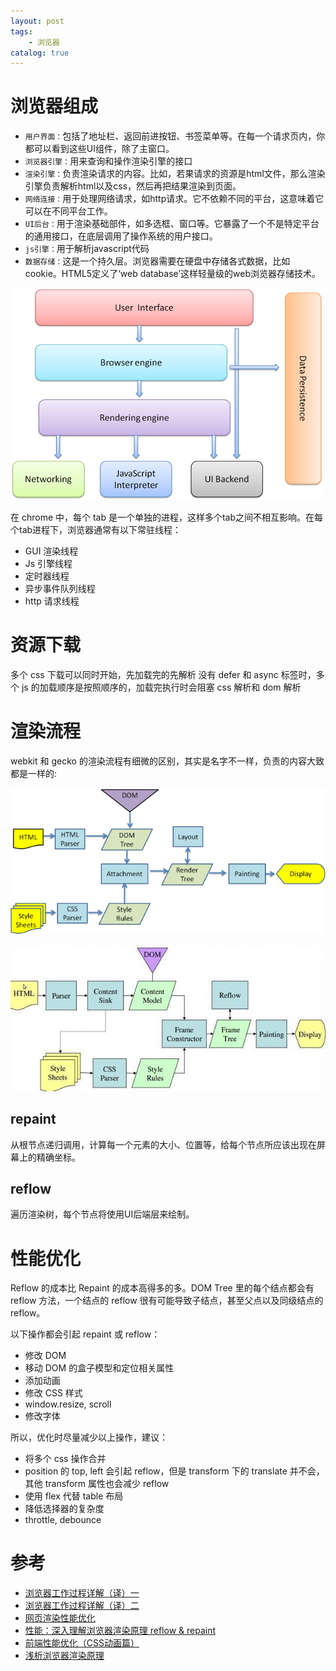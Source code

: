 ```yaml
---
layout: post
tags: 
    - 浏览器
catalog: true
---
```


# 浏览器组成
- `用户界面：`包括了地址栏、返回前进按钮、书签菜单等。在每一个请求页内，你都可以看到这些UI组件，除了主窗口。
- `浏览器引擎：`用来查询和操作渲染引擎的接口
- `渲染引擎：`负责渲染请求的内容。比如，若果请求的资源是html文件，那么渲染引擎负责解析html以及css，然后再把结果渲染到页面。
- `网络连接：`用于处理网络请求，如http请求。它不依赖不同的平台，这意味着它可以在不同平台工作。
- `UI后台：`用于渲染基础部件，如多选框、窗口等。它暴露了一个不是特定平台的通用接口，在底层调用了操作系统的用户接口。
- `js引擎：`用于解析javascript代码
- `数据存储：`这是一个持久层。浏览器需要在硬盘中存储各式数据，比如cookie。HTML5定义了‘web database’这样轻量级的web浏览器存储技术。

![](/img/in-post/browser/browser-components.png)

在 chrome 中，每个 tab 是一个单独的进程，这样多个tab之间不相互影响。在每个tab进程下，浏览器通常有以下常驻线程：
- GUI 渲染线程
- Js 引擎线程
- 定时器线程
- 异步事件队列线程
- http 请求线程

# 资源下载
多个 css 下载可以同时开始，先加载完的先解析
没有 defer 和 async 标签时，多个 js 的加载顺序是按照顺序的，加载完执行时会阻塞 css 解析和 dom 解析

# 渲染流程
webkit 和 gecko 的渲染流程有细微的区别，其实是名字不一样，负责的内容大致都是一样的:

![](/img/in-post/browser/webkit-rending.png)

![](/img/in-post/browser/gecko-rending.jpg)

## repaint
从根节点递归调用，计算每一个元素的大小、位置等，给每个节点所应该出现在屏幕上的精确坐标。

## reflow
遍历渲染树，每个节点将使用UI后端层来绘制。

# 性能优化
Reflow 的成本比 Repaint 的成本高得多的多。DOM Tree 里的每个结点都会有 reflow 方法，一个结点的 reflow 很有可能导致子结点，甚至父点以及同级结点的 reflow。

以下操作都会引起 repaint 或 reflow：
- 修改 DOM
- 移动 DOM 的盒子模型和定位相关属性
- 添加动画
- 修改 CSS 样式
- window.resize, scroll
- 修改字体

所以，优化时尽量减少以上操作，建议：
- 将多个 css 操作合并
- position 的 top, left 会引起 reflow，但是 transform 下的 translate 并不会，其他 transform 属性也会减少 reflow
- 使用 flex 代替 table 布局
- 降低选择器的复杂度
- throttle, debounce

# 参考
- [浏览器工作过程详解（译）一](https://segmentfault.com/a/1190000009108377)
- [浏览器工作过程详解（译）二](https://segmentfault.com/a/1190000009236417)
- [网页渲染性能优化](https://juejin.im/post/5b4d3490e51d45194c0d0297)
- [性能：深入理解浏览器渲染原理 reflow & repaint](https://segmentfault.com/a/1190000011337088)
- [前端性能优化（CSS动画篇）](https://segmentfault.com/a/1190000000490328)
- [浅析浏览器渲染原理](https://segmentfault.com/a/1190000012960187)